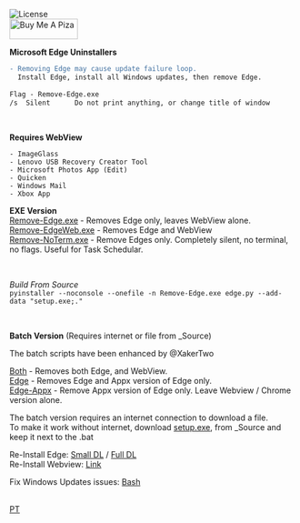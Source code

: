 ![License](https://img.shields.io/github/license/ShadowWhisperer/Remove-MS-Edge)  
<a href="https://www.buymeacoffee.com/wic8pmtmys" target="_blank"><img src="https://cdn.buymeacoffee.com/buttons/v2/default-blue.png" alt="Buy Me A Piza" height="36" width="120"></a>

**Microsoft Edge Uninstallers**
```diff
- Removing Edge may cause update failure loop. 
  Install Edge, install all Windows updates, then remove Edge. 
 
Flag - Remove-Edge.exe
/s  Silent      Do not print anything, or change title of window  
```
<br>

**Requires WebView**  
```
- ImageGlass
- Lenovo USB Recovery Creator Tool
- Microsoft Photos App (Edit)
- Quicken
- Windows Mail  
- Xbox App  
```

**EXE Version**  
[Remove-Edge.exe](https://github.com/ShadowWhisperer/Remove-MS-Edge/blob/main/Remove-Edge.exe?raw=true) - Removes Edge only, leaves WebView alone.  
[Remove-EdgeWeb.exe](https://github.com/ShadowWhisperer/Remove-MS-Edge/blob/main/Remove-EdgeWeb.exe?raw=true) - Removes Edge and WebView  
[Remove-NoTerm.exe](https://github.com/ShadowWhisperer/Remove-MS-Edge/blob/main/Remove-NoTerm.exe?raw=true) - Remove Edges only. Completely silent, no terminal, no flags. Useful for Task Schedular.  

<br>  

*Build From Source*  
```pyinstaller --noconsole --onefile -n Remove-Edge.exe edge.py --add-data "setup.exe;."```  

<br>

**Batch Version**  (Requires internet or file from _Source)  

The batch scripts have been enhanced by @XakerTwo  

[Both](https://github.com/ShadowWhisperer/Remove-MS-Edge/blob/main/Batch/Both.bat?raw=true) - Removes both Edge, and WebView.  
[Edge](https://github.com/ShadowWhisperer/Remove-MS-Edge/blob/main/Batch/Edge.bat?raw=true) - Removes Edge and Appx version of Edge only.  
[Edge-Appx](https://github.com/ShadowWhisperer/Remove-MS-Edge/blob/main/Batch/Edge-Appx.bat?raw=true) - Remove Appx version of Edge only. Leave Webview / Chrome version alone.  

The batch version requires an internet connection to download a file.  
To make it work without internet, download [setup.exe](https://github.com/ShadowWhisperer/Remove-MS-Edge/blob/main/_Source/setup.exe?raw=true), from _Source and keep it next to the .bat

Re-Install Edge: [Small DL](https://www.microsoft.com/en-us/edge/download?form=MA13FJ)  /  [Full DL](https://www.microsoft.com/en-us/edge/business/download?form=MA13FJ)  
Re-Install Webview: [Link](https://developer.microsoft.com/en-us/microsoft-edge/webview2/)  

Fix Windows Updates issues: [Bash](https://raw.githubusercontent.com/ShadowWhisperer/Fix-WinUpdates/refs/heads/main/Fix%20Updates.bat)  
<br>  

[PT](#)
